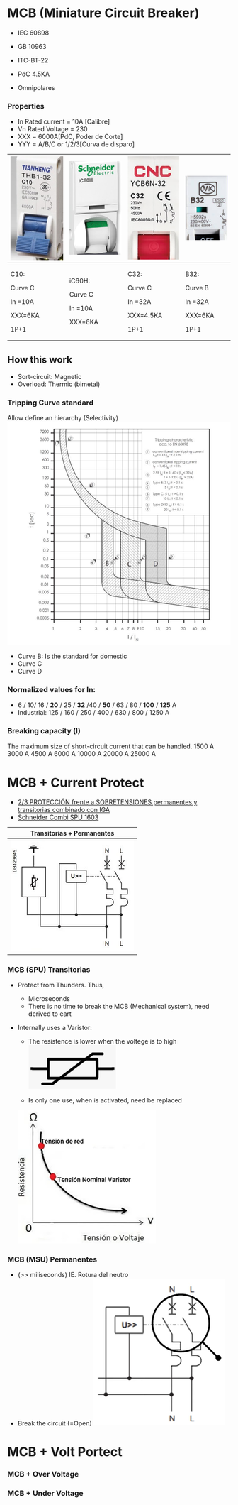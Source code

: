 

# MCB (Miniature Circuit Breaker)
* IEC 60898
* GB 10963
* ITC-BT-22

* PdC 4.5KA
* Omnipolares



### Properties
* In Rated current = 10A [Calibre]
* Vn Rated Voltage = 230
* XXX  = 6000A[PdC, Poder de Corte]
* YYY = A/B/C or 1/2/3[Curva de disparo]


|   ![alt text](/Pictures/62.png)                             |     ![alt text](/Pictures/63.png)                  | ![alt text](/Pictures/64.png)                                | ![alt text](/Pictures/65.png)                              | 
| ----------------------------------------------------------- | -------------------------------------------------- |  ----------------------------------------------------------- | ---------------------------------------------------------- |
| <p>C10:   <p> Curve C <p> In =10A  <p> XXX=6KA   <p> 1P+1   | <p>iC60H: <p> Curve C <p> In =10A  <p> XXX=6KA     |  <p>C32:   <p> Curve C <p> In =32A  <p> XXX=4.5KA <p> 1P+1   |  <p>B32:   <p> Curve B <p> In =32A  <p> XXX=6KA <p> 1P+1   |

## How this work
* Sort-circuit: Magnetic
* Overload: Thermic (bimetal)

###  Tripping Curve standard 
Allow define an hierarchy (Selectivity)
![alt text](/Pictures/13.png)
* Curve B: Is the standard for domestic
* Curve C
* Curve D


### Normalized values for In:
* 6 / 10/ 16 / **20** / 25 / **32** /40 / **50** / 63 / 80 / **100** / **125** A
* Industrial: 125 / 160 / 250 / 400 / 630 / 800 / 1250 A

### Breaking capacity (I)
The maximum size of short-circuit current that can be handled.
1500 A
3000 A
4500 A
6000 A
10000 A
20000 A
25000 A


# MCB + Current Protect
* [2/3 PROTECCIÓN frente a SOBRETENSIONES permanentes y transitorias combinado con IGA](https://www.youtube.com/watch?v=NPNpR61kkC4&list=PL54-5yiMdV8FYDGRnyAfPefKPnuhqPtuQ&index=24)
* [Schneider Combi SPU 1603](https://www.se.com/il/en/product/16301/combi-spu-circuit-breaker-with-integrated-overvoltage-protection-1p-+-n-25a/)

| Transitorias + Permanentes      | 
| ------------------------------- | 
| ![alt text](/Pictures/66.png)   | 


### MCB (SPU) Transitorias 
* Protect from Thunders. Thus, 
   * Microseconds
   * There is no time to break the MCB (Mechanical system), need derived to eart
      
* Internally uses a Varistor: 
   * The resistence is lower when the voltege is to high
   ![alt text](/Pictures/69.png)
   
   * Is only one use, when is activated, need be replaced
   
   
   ![alt text](/Pictures/20.png)
       
### MCB (MSU) Permanentes 
* (>> miliseconds) IE. Rotura del neutro
* Break the circuit (=Open)
   ![alt text](/Pictures/18.png)
    
# MCB + Volt Portect

### MCB + Over Voltage

### MCB + Under Voltage